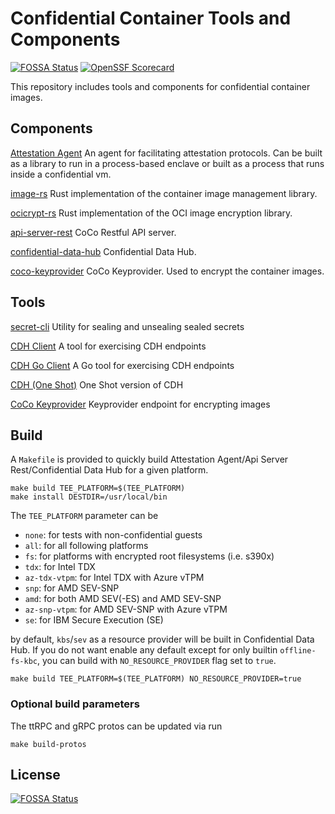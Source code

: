 # Confidential Container Tools and Components
[![FOSSA Status](https://app.fossa.com/api/projects/git%2Bgithub.com%2Fconfidential-containers%2Fimage-rs.svg?type=shield)](https://app.fossa.com/projects/git%2Bgithub.com%2Fconfidential-containers%2Fimage-rs?ref=badge_shield)
[![OpenSSF Scorecard](https://api.scorecard.dev/projects/github.com/confidential-containers/guest-components/badge)](https://scorecard.dev/viewer/?uri=github.com/confidential-containers/guest-components)

This repository includes tools and components for confidential container images.

## Components

[Attestation Agent](attestation-agent)
An agent for facilitating attestation protocols.
Can be built as a library to run in a process-based enclave or built as a process that runs inside a confidential vm.

[image-rs](image-rs)
Rust implementation of the container image management library.

[ocicrypt-rs](ocicrypt-rs)
Rust implementation of the OCI image encryption library.

[api-server-rest](api-server-rest)
CoCo Restful API server.

[confidential-data-hub](confidential-data-hub)
Confidential Data Hub.

[coco-keyprovider](attestation-agent/coco_keyprovider/)
CoCo Keyprovider. Used to encrypt the container images.

## Tools

[secret-cli](confidential-data-hub/hub/src/bin/secret_cli.rs)
Utility for sealing and unsealing sealed secrets

[CDH Client](confidential-data-hub/hub/src/bin)
A tool for exercising CDH endpoints

[CDH Go Client](confidential-data-hub/golang)
A Go tool for exercising CDH endpoints

[CDH (One Shot)](confidential-data-hub/hub/src/bin/cdh-oneshot.rs)
One Shot version of CDH

[CoCo Keyprovider](attestation-agent/coco_keyprovider)
Keyprovider endpoint for encrypting images

## Build

A `Makefile` is provided to quickly build Attestation Agent/Api Server Rest/Confidential Data Hub for a given platform.

```shell
make build TEE_PLATFORM=$(TEE_PLATFORM)
make install DESTDIR=/usr/local/bin
```

The `TEE_PLATFORM` parameter can be
- `none`: for tests with non-confidential guests
- `all`: for all following platforms
- `fs`: for platforms with encrypted root filesystems (i.e. s390x)
- `tdx`: for Intel TDX
- `az-tdx-vtpm`: for Intel TDX with Azure vTPM
- `snp`: for AMD SEV-SNP
- `amd`: for both AMD SEV(-ES) and AMD SEV-SNP
- `az-snp-vtpm`: for AMD SEV-SNP with Azure vTPM
- `se`: for IBM Secure Execution (SE)

by default, `kbs`/`sev` as a resource provider will be built in Confidential Data Hub. If you do not want enable any
default except for only builtin `offline-fs-kbc`, you can build with `NO_RESOURCE_PROVIDER` flag set to `true`.

```shell
make build TEE_PLATFORM=$(TEE_PLATFORM) NO_RESOURCE_PROVIDER=true
```

### Optional build parameters

The ttRPC and gRPC protos can be updated via run
```shell
make build-protos
```

## License
[![FOSSA Status](https://app.fossa.com/api/projects/git%2Bgithub.com%2Fconfidential-containers%2Fimage-rs.svg?type=large)](https://app.fossa.com/projects/git%2Bgithub.com%2Fconfidential-containers%2Fimage-rs?ref=badge_large)
